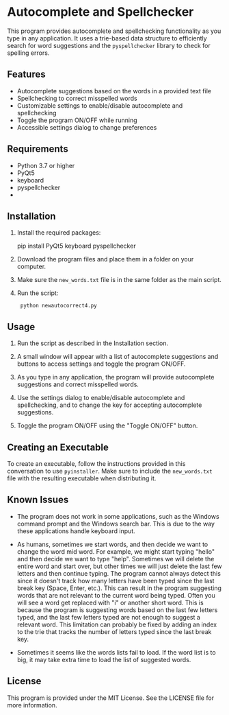 # Autocomplete and Spellchecker

This program provides autocomplete and spellchecking functionality as you type in any application. It uses a trie-based data structure to efficiently search for word suggestions and the `pyspellchecker` library to check for spelling errors.

## Features

- Autocomplete suggestions based on the words in a provided text file
- Spellchecking to correct misspelled words
- Customizable settings to enable/disable autocomplete and spellchecking
- Toggle the program ON/OFF while running
- Accessible settings dialog to change preferences

## Requirements

- Python 3.7 or higher
- PyQt5
- keyboard
- pyspellchecker
-

## Installation

1. Install the required packages:

    pip install PyQt5 keyboard pyspellchecker

2. Download the program files and place them in a folder on your computer.

3. Make sure the `new_words.txt` file is in the same folder as the main script.

4. Run the script:

        python newautocorrect4.py

## Usage

1. Run the script as described in the Installation section.

2. A small window will appear with a list of autocomplete suggestions and buttons to access settings and toggle the program ON/OFF.

3. As you type in any application, the program will provide autocomplete suggestions and correct misspelled words.

4. Use the settings dialog to enable/disable autocomplete and spellchecking, and to change the key for accepting autocomplete suggestions.

5. Toggle the program ON/OFF using the "Toggle ON/OFF" button.

## Creating an Executable

To create an executable, follow the instructions provided in this conversation to use `pyinstaller`. Make sure to include the `new_words.txt` file with the resulting executable when distributing it.

## Known Issues

- The program does not work in some applications, such as the Windows command prompt and the Windows search bar. This is due to the way these applications handle keyboard input.

- As humans, sometimes we start words, and then decide we want to change the word mid word. For example, we might start typing "hello" and then decide we want to type "help". Sometimes we will delete the entire word and start over, but other times we will just delete the last few letters and then continue typing. The program cannot always detect this since it doesn't track how many letters have been typed since the last break key (Space, Enter, etc.). This can result in the program suggesting words that are not relevant to the current word being typed. Often you will see a word get replaced with "i" or another short word. This is because the program is suggesting words based on the last few letters typed, and the last few letters typed are not enough to suggest a relevant word. This limitation can probably be fixed by adding an index to the trie that tracks the number of letters typed since the last break key.

- Sometimes it seems like the words lists fail to load. If the word list is to big, it may take extra time to load the list of suggested words.

## License

This program is provided under the MIT License. See the LICENSE file for more information.


